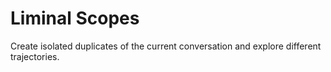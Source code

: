 # Liminal Scopes

Create isolated duplicates of the current conversation and explore different
trajectories.
